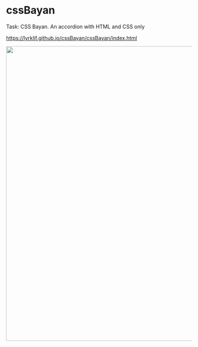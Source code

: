 # cssBayan
Task: CSS Bayan. An accordion with HTML and CSS only  

https://lyrklif.github.io/cssBayan/cssBayan/index.html  

<img width="800" style="max-width:100%" src="https://user-images.githubusercontent.com/41914434/235311807-00d65d02-5cec-4eb7-a927-cc486a97836d.jpeg" />
